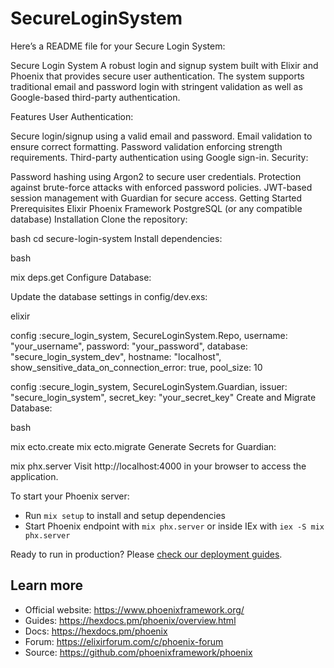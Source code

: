 # SecureLoginSystem


Here’s a README file for your Secure Login System:

Secure Login System
A robust login and signup system built with Elixir and Phoenix that provides secure user authentication. The system supports traditional email and password login with stringent validation as well as Google-based third-party authentication.

Features
User Authentication:

Secure login/signup using a valid email and password.
Email validation to ensure correct formatting.
Password validation enforcing strength requirements.
Third-party authentication using Google sign-in.
Security:

Password hashing using Argon2 to secure user credentials.
Protection against brute-force attacks with enforced password policies.
JWT-based session management with Guardian for secure access.
Getting Started
Prerequisites
Elixir
Phoenix Framework
PostgreSQL (or any compatible database)
Installation
Clone the repository:

bash
cd secure-login-system
Install dependencies:

bash

mix deps.get
Configure Database:

Update the database settings in config/dev.exs:

elixir

config :secure_login_system, SecureLoginSystem.Repo,
  username: "your_username",
  password: "your_password",
  database: "secure_login_system_dev",
  hostname: "localhost",
  show_sensitive_data_on_connection_error: true,
  pool_size: 10


config :secure_login_system, SecureLoginSystem.Guardian,
  issuer: "secure_login_system",
  secret_key: "your_secret_key"
Create and Migrate Database:

bash

mix ecto.create
mix ecto.migrate
Generate Secrets for Guardian:

mix phx.server
Visit http://localhost:4000 in your browser to access the application.

To start your Phoenix server:

  * Run `mix setup` to install and setup dependencies
  * Start Phoenix endpoint with `mix phx.server` or inside IEx with `iex -S mix phx.server`


Ready to run in production? Please [check our deployment guides](https://hexdocs.pm/phoenix/deployment.html).

## Learn more

  * Official website: https://www.phoenixframework.org/
  * Guides: https://hexdocs.pm/phoenix/overview.html
  * Docs: https://hexdocs.pm/phoenix
  * Forum: https://elixirforum.com/c/phoenix-forum
  * Source: https://github.com/phoenixframework/phoenix
